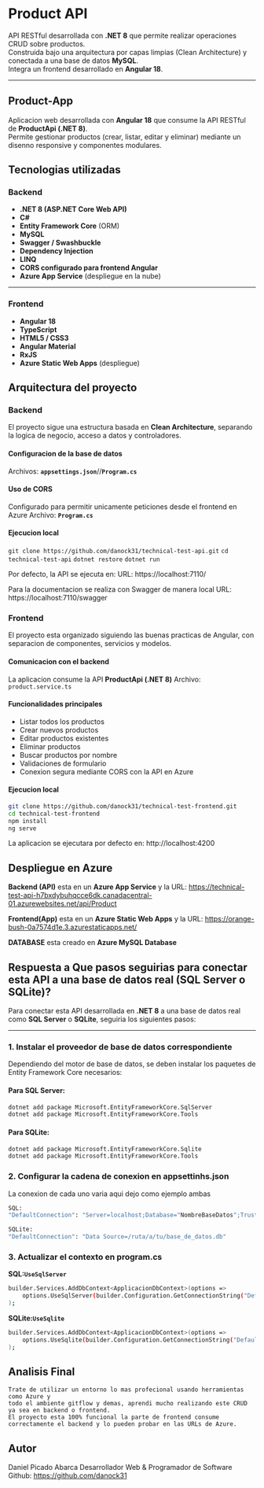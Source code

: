 # Product API

API RESTful desarrollada con **.NET 8** que permite realizar operaciones CRUD sobre productos.  
Construida bajo una arquitectura por capas limpias (Clean Architecture) y conectada a una base de datos **MySQL**.  
Integra un frontend desarrollado en **Angular 18**.

---
## Product-App

Aplicacion web desarrollada con **Angular 18** que consume la API RESTful de **ProductApi (.NET 8)**.  
Permite gestionar productos (crear, listar, editar y eliminar) mediante un disenno responsive y componentes modulares.


## Tecnologias utilizadas

### Backend
- **.NET 8 (ASP.NET Core Web API)**
- **C#**
- **Entity Framework Core** (ORM)
- **MySQL**
- **Swagger / Swashbuckle**
- **Dependency Injection**
- **LINQ**
- **CORS configurado para frontend Angular**
- **Azure App Service** (despliegue en la nube)
---
### Frontend
- **Angular 18**
- **TypeScript**
- **HTML5 / CSS3**
- **Angular Material**
- **RxJS**
- **Azure Static Web Apps** (despliegue)

## Arquitectura del proyecto

### Backend
El proyecto sigue una estructura basada en **Clean Architecture**, separando la logica de negocio, acceso a datos y controladores.

#### Configuracion de la base de datos

Archivos: **`appsettings.json`**//**`Program.cs`**

#### Uso de CORS

Configurado para permitir unicamente peticiones desde el frontend en Azure
Archivo: **`Program.cs`**

#### Ejecucion local 

`git clone https://github.com/danock31/technical-test-api.git`
`cd technical-test-api`
`dotnet restore`
`dotnet run`

Por defecto, la API se ejecuta en:
URL: https://localhost:7110/

Para la documentacion se realiza con Swagger de manera local
URL: https://localhost:7110/swagger


### Frontend
El proyecto esta organizado siguiendo las buenas practicas de Angular, con separacion de componentes, servicios y modelos.

#### Comunicacion con el backend

La aplicacion consume la API **ProductApi (.NET 8)**
Archivo: `product.service.ts`

#### Funcionalidades principales

- Listar todos los productos
- Crear nuevos productos
- Editar productos existentes
- Eliminar productos
- Buscar productos por nombre
- Validaciones de formulario
- Conexion segura mediante CORS con la API en Azure

#### Ejecucion local
```bash
git clone https://github.com/danock31/technical-test-frontend.git
cd technical-test-frontend
npm install
ng serve
```
La aplicacion se ejecutara por defecto en:
http://localhost:4200

## Despliegue en Azure

**Backend (API)** esta en un **Azure App Service** y
la URL: https://technical-test-api-h7bxdybuhqcce6dk.canadacentral-01.azurewebsites.net/api/Product

**Frontend(App)** esta en un **Azure Static Web Apps** y
la URL: https://orange-bush-0a7574d1e.3.azurestaticapps.net/

**DATABASE** esta creado en **Azure MySQL Database**

## Respuesta a Que pasos seguirias para conectar esta API a una base de datos real (SQL Server o SQLite)?

Para conectar esta API desarrollada en **.NET 8** a una base de datos real como **SQL Server** o **SQLite**, seguiria los siguientes pasos:

---

### 1. Instalar el proveedor de base de datos correspondiente

Dependiendo del motor de base de datos, se deben instalar los paquetes de Entity Framework Core necesarios:

#### Para SQL Server:
```bash
dotnet add package Microsoft.EntityFrameworkCore.SqlServer
dotnet add package Microsoft.EntityFrameworkCore.Tools
```
#### Para SQLite:
```bash
dotnet add package Microsoft.EntityFrameworkCore.Sqlite
dotnet add package Microsoft.EntityFrameworkCore.Tools
```
### 2. Configurar la cadena de conexion en appsettinhs.json
 La conexion de cada uno varia aqui dejo como ejemplo ambas
 ```bash
 SQL:
 "DefaultConnection": "Server=localhost;Database="NombreBaseDatos";Trusted_Connection=True;TrustServerCertificate=True;"

 SQLite:
 "DefaultConnection": "Data Source=/ruta/a/tu/base_de_datos.db"
 ```

### 3. Actualizar el contexto en program.cs
**SQL:`UseSqlServer`**
```bash
builder.Services.AddDbContext<ApplicacionDbContext>(options =>
    options.UseSqlServer(builder.Configuration.GetConnectionString("DefaultConnection"))
);
``` 
**SQLite:`UseSqlite`**

```bash
builder.Services.AddDbContext<ApplicacionDbContext>(options =>
    options.UseSqlite(builder.Configuration.GetConnectionString("DefaultConnection"))
);
```
## Analisis Final

    Trate de utilizar un entorno lo mas profecional usando herramientas como Azure y 
    todo el ambiente gitflow y demas, aprendi mucho realizando este CRUD ya sea en backend o frontend.
    El proyecto esta 100% funcional la parte de frontend consume correctamente el backend y lo pueden probar en las URLs de Azure.
## Autor

Daniel Picado Abarca
Desarrollador Web & Programador de Software
Github: https://github.com/danock31
